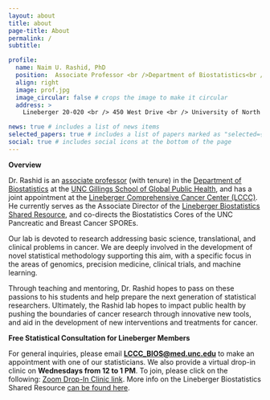 ```yaml
---
layout: about
title: about
page-title: About
permalink: /
subtitle:

profile:
  name: Naim U. Rashid, PhD
  position:  Associate Professor <br />Department of Biostatistics<br />Gillings School of Global Public Health,<br /> Lineberger Comprehensive Cancer Center
  align: right
  image: prof.jpg
  image_circular: false # crops the image to make it circular
  address: >
    Lineberger 20-020 <br /> 450 West Drive <br /> University of North Carolina at Chapel Hill <br />Chapel Hill, NC, 27599

news: true # includes a list of news items
selected_papers: true # includes a list of papers marked as "selected={true}"
social: true # includes social icons at the bottom of the page
---
```


**Overview**

Dr. Rashid is an [associate professor](https://sph.unc.edu/adv_profile/naim-rashid-phd/) (with tenure) in the [Department of Biostatistics](https://sph.unc.edu/bios/biostatistics/) at the [UNC Gillings School of Global Public Health](https://sph.unc.edu/), and has a joint appointment at the [Lineberger Comprehensive Cancer Center (LCCC)](https://unclineberger.org/). He currently serves as the Associate Director of the [Lineberger Biostatistics Shared Resource](https://unclineberger.org/biostats/), and co-directs the Biostatistics Cores of the UNC Pancreatic and Breast Cancer SPOREs. 

Our lab is devoted to research addressing basic science, translational, and clinical problems in cancer.  We are deeply involved in the development of novel statistical methodology supporting this aim, with a specific focus in the areas of genomics, precision medicine, clinical trials, and machine learning.  

Through teaching and mentoring, Dr. Rashid hopes to pass on these passions to his students and help prepare the next generation of statistical researchers.   Ultimately, the Rashid lab hopes to impact public health by pushing the boundaries of cancer research through innovative new tools, and aid in the development of new interventions and treatments for cancer.  

**Free Statistical Consultation for Lineberger Members**

For general inquiries, please email **LCCC_BIOS@med.unc.edu** to make an appointment with one of our statisticians.  We also provide a virtual drop-in clinic on **Wednesdays from 12 to 1 PM**. To join, please click on the following: [Zoom Drop-In Clinic link](https://zoom.us/j/98595369470).  More info on the Lineberger Biostatistics Shared Resource [can be found here](https://unclineberger.org/biostats/).

